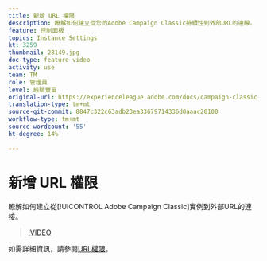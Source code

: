 ```yaml
---
title: 新增 URL 權限
description: 瞭解如何建立從您的Adobe Campaign Classic持續性到外部URL的連線。
feature: 控制面板
topics: Instance Settings
kt: 3259
thumbnail: 28149.jpg
doc-type: feature video
activity: use
team: TM
role: 管理員
level: 經驗豐富
original-url: https://experienceleague.adobe.com/docs/campaign-classic-learn/tutorials/administrating/control-panel-acc/adding-url-permissions.html
translation-type: tm+mt
source-git-commit: 8847c322c63adb23ea33679714336d0aaac20100
workflow-type: tm+mt
source-wordcount: '55'
ht-degree: 14%

---
```



# 新增 URL 權限

瞭解如何建立從[!UICONTROL Adobe Campaign Classic]實例到外部URL的連接。

>[!VIDEO](https://video.tv.adobe.com/v/28149?quality=12)

如需詳細資訊，請參閱[URL權限](https://docs.adobe.com/content/help/en/control-panel/using/instances-settings/url-permissions.html)。
